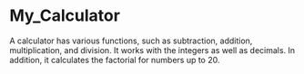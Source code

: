 # My_Calculator
A calculator has various functions, such as subtraction, addition, multiplication, and division. It works with the integers as well as decimals. In addition, it calculates the factorial for numbers up to 20. 
